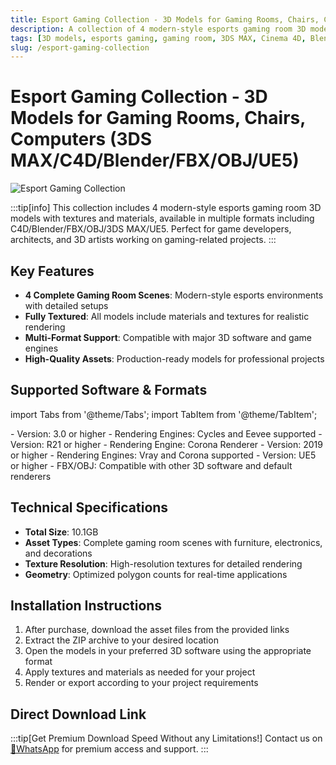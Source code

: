 ```yaml
---
title: Esport Gaming Collection - 3D Models for Gaming Rooms, Chairs, Computers (3DS MAX/C4D/Blender/FBX/OBJ/UE5)
description: A collection of 4 modern-style esports gaming room 3D models with textures and materials, available in C4D/Blender/FBX/OBJ/3DS MAX/UE5 formats.
tags: [3D models, esports gaming, gaming room, 3DS MAX, Cinema 4D, Blender, FBX, OBJ, UE5, gaming chair, computer models, scene assets]
slug: /esport-gaming-collection
---
```


# Esport Gaming Collection - 3D Models for Gaming Rooms, Chairs, Computers (3DS MAX/C4D/Blender/FBX/OBJ/UE5)

![Esport Gaming Collection](https://www.gfxcamp.com/wp-content/uploads/2025/09/Esport-Gaming-Collection-01.jpg)

:::tip[info]
This collection includes 4 modern-style esports gaming room 3D models with textures and materials, available in multiple formats including C4D/Blender/FBX/OBJ/3DS MAX/UE5. Perfect for game developers, architects, and 3D artists working on gaming-related projects.
:::

## Key Features

- **4 Complete Gaming Room Scenes**: Modern-style esports environments with detailed setups
- **Fully Textured**: All models include materials and textures for realistic rendering
- **Multi-Format Support**: Compatible with major 3D software and game engines
- **High-Quality Assets**: Production-ready models for professional projects

## Supported Software & Formats

import Tabs from '@theme/Tabs';
import TabItem from '@theme/TabItem';

<Tabs>
  <TabItem value="blender" label="Blender" default>
    - Version: 3.0 or higher
    - Rendering Engines: Cycles and Eevee supported
  </TabItem>
  <TabItem value="c4d" label="Cinema 4D">
    - Version: R21 or higher
    - Rendering Engine: Corona Renderer
  </TabItem>
  <TabItem value="3dsmax" label="3DS MAX">
    - Version: 2019 or higher
    - Rendering Engines: Vray and Corona supported
  </TabItem>
  <TabItem value="ue" label="Unreal Engine">
    - Version: UE5 or higher
  </TabItem>
  <TabItem value="other" label="Other Formats">
    - FBX/OBJ: Compatible with other 3D software and default renderers
  </TabItem>
</Tabs>

## Technical Specifications

- **Total Size**: 10.1GB
- **Asset Types**: Complete gaming room scenes with furniture, electronics, and decorations
- **Texture Resolution**: High-resolution textures for detailed rendering
- **Geometry**: Optimized polygon counts for real-time applications

## Installation Instructions

1. After purchase, download the asset files from the provided links
2. Extract the ZIP archive to your desired location
3. Open the models in your preferred 3D software using the appropriate format
4. Apply textures and materials as needed for your project
5. Render or export according to your project requirements

## Direct Download Link
:::tip[Get Premium Download Speed Without any Limitations!]
Contact us on [💬WhatsApp](https://wa.me/+8613237610083) for premium  access and support.
:::
